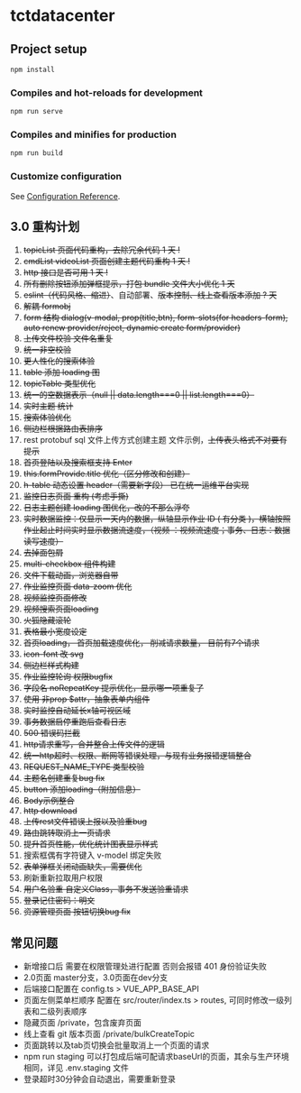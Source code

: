 # tctdatacenter

## Project setup

```bash
npm install
```

### Compiles and hot-reloads for development

```bash
npm run serve
```

### Compiles and minifies for production

```bash
npm run build
```

### Customize configuration

See [Configuration Reference](https://cli.vuejs.org/config/).

## 3.0 重构计划

1. ~~topicList 页面代码重构，去除冗余代码 1 天 !~~
2. ~~cmdList videoList 页面创建主题代码重构 1 天 !~~
3. ~~http 接口是否可用 1 天 !~~
4. ~~所有删除按钮添加弹框提示，打包 bundle 文件大小优化 1 天~~
5. ~~eslint（代码风格、缩进）~~、自动部署、~~版本控制、线上查看版本添加 ? 天~~
6. ~~解耦 formobj~~
7. ~~form 结构 dialog(v-modal, prop(title,btn), form-slots(for headers-form), auto renew provider/reject, dynamic create form/provider)~~
8. ~~上传文件校验 文件名重复~~
9. ~~统一非空校验~~
10. ~~更人性化的搜索体验~~
11. ~~table 添加 loading 图~~
12. ~~topicTable 类型优化~~
13. ~~统一的空数据表示（null || data.length===0 || list.length===0）~~
14. ~~实时主题 统计~~
15. ~~搜索体验优化~~
16. ~~侧边栏根据路由表排序~~
17. rest protobuf sql 文件上传方式创建主题 文件示例，~~上传表头格式不对要有提示~~
18. ~~首页登陆以及搜索框支持 Enter~~
19. ~~this.formProvide.title 优化（区分修改和创建）~~
20. ~~h-table 动态设置 header（需要新字段） 已在统一运维平台实现~~
21. ~~监控日志页面 重构 (考虑手撕)~~
22. ~~日志主题创建 loading 图优化，改的不那么浮夸~~
23. ~~实时数据监控：仅显示一天内的数据，纵轴显示作业 ID ( 有分类 )，横轴按照作业起止时间实时显示数据流速度，（视频 ：视频流速度；事务、日志：数据读写速度）~~
24. ~~去掉面包屑~~
25. ~~multi-checkbox 组件构建~~
26. ~~文件下载动画，浏览器自带~~
27. ~~作业监控页面 data-zoom 优化~~
28. ~~视频监控页面修改~~
29. ~~视频搜索页面loading~~
30. ~~火狐隐藏滚轮~~
31. ~~表格最小宽度设定~~
32. ~~首页loading， 首页加载速度优化， 削减请求数量， 目前有7个请求~~
33. ~~icon-font 改 svg~~
34. ~~侧边栏样式构建~~
35. ~~作业监控轮询 权限bugfix~~
36. ~~字段名 noRepeatKey 提示优化，显示哪一项重复了~~
37. ~~使用 非prop $attr，抽象表单内组件~~
38. ~~实时监控自动延长x轴可视区域~~
39. ~~事务数据启停重跑后查看日志~~
40. ~~500 错误码拦截~~
41. ~~http请求重写，合并整合上传文件的逻辑~~
42. ~~统一http超时、权限、断网等错误处理，与现有业务报错逻辑整合~~
43. ~~REQUEST_NAME_TYPE 类型校验~~
44. ~~主题名创建重复bug fix~~
45. ~~button 添加loading（附加信息）~~
46. ~~Body示例整合~~
47. ~~http download~~
48. ~~上传rest文件错误上报以及验重bug~~
49. ~~路由跳转取消上一页请求~~
50. ~~提升首页性能，优化统计图表显示样式~~
51. 搜索框偶有字符键入 v-model 绑定失败
52. ~~表单弹框关闭动画缺失，需要优化~~
53. 刷新重新拉取用户权限
54. ~~用户名验重 自定义Class，事务不发送验重请求~~
55. ~~登录记住密码：明文~~
56. ~~资源管理页面 按钮切换bug fix~~



## 常见问题

- 新增接口后 需要在权限管理处进行配置 否则会报错 401 身份验证失败
- 2.0页面 master分支，3.0页面在dev分支
- 后端接口配置在 config.ts > VUE_APP_BASE_API
- 页面左侧菜单栏顺序 配置在 src/router/index.ts > routes, 可同时修改一级列表和二级列表顺序
- 隐藏页面 /private，包含废弃页面
- 线上查看 git 版本页面 /private/bulkCreateTopic
- 页面跳转以及tab页切换会批量取消上一个页面的请求
- npm run staging 可以打包成后端可配请求baseUrl的页面，其余与生产环境相同，详见 .env.staging 文件
- 登录超时30分钟会自动退出，需要重新登录